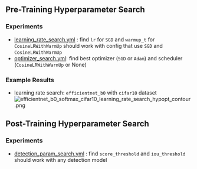 ## Pre-Training Hyperparameter Search

### Experiments

- [learning_rate_search.yml](learning_rate_search.yml) : find `lr` for `SGD` and `warmup_t` for `CosineLRWithWarmUp` should work with config that use `SGD` and `CosineLRWithWarmUp`
- [optimizer_search.yml](optimizer_search.yml): find best optimizer (`SGD` or `Adam`) and scheduler (`CosineLRWithWarmUp` or None)

### Example Results

- learning rate search: `efficientnet_b0` with `cifar10` dataset
  ![efficientnet_b0_softmax_cifar10_learning_rate_search_hypopt_contour.png](../outputs/hypopt/efficientnet_b0_softmax_cifar10_learning_rate_search_hypopt_contour.png)

## Post-Training Hyperparameter Search

### Experiments

- [detection_param_search.yml](detection_param_search.yml) : find `score_threshold` and `iou_threshold` should work with any detection model